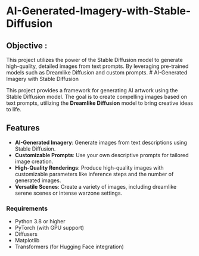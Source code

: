 # AI-Generated-Imagery-with-Stable-Diffusion
<h2> Objective : </h2>
This project utilizes the power of the Stable Diffusion model to generate high-quality, detailed images from text prompts. By leveraging pre-trained models such as Dreamlike Diffusion and custom prompts.
# AI-Generated Imagery with Stable Diffusion

This project provides a framework for generating AI artwork using the Stable Diffusion model. The goal is to create compelling images based on text prompts, utilizing the **Dreamlike Diffusion** model to bring creative ideas to life.

## Features

- **AI-Generated Imagery**: Generate images from text descriptions using Stable Diffusion.
- **Customizable Prompts**: Use your own descriptive prompts for tailored image creation.
- **High-Quality Renderings**: Produce high-quality images with customizable parameters like inference steps and the number of generated images.
- **Versatile Scenes**: Create a variety of images, including dreamlike serene scenes or intense warzone settings.

### Requirements

- Python 3.8 or higher
- PyTorch (with GPU support)
- Diffusers
- Matplotlib
- Transformers (for Hugging Face integration)



